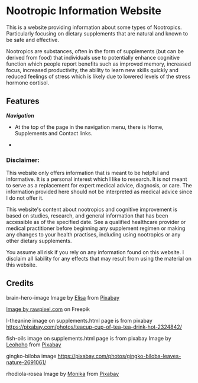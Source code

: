 
# Nootropic Information Website
This is a website providing information about some types of Nootropics. Particularly focusing on dietary supplements that are natural and known to be safe and effective.

 Nootropics are substances, often in the form of supplements (but can be derived from food) that individuals use to potentially enhance cognitive function which people report benefits such as improved memory, increased focus, increased productivity, the ability to learn new skills quickly and  reduced feelings of stress which is likely due to lowered levels of the stress hormone cortisol.
 
 ## **Features**
  _**Navigation**_
   * At the top of the page in the navigation menu, there is Home, Supplements and Contact links.
   
   * 
  
 
 

### Disclaimer:

This website only offers information that is meant to be helpful and informative. It is a personal interest which I like to research. It is not meant to serve as a replacement for expert medical advice, diagnosis, or care. The information provided here should not be interpreted as medical advice since I do not offer it. 

This website's content about nootropics and cognitive improvement is based on studies, research, and general information that has been accessible as of the specified date. See a qualified healthcare provider or medical practitioner before beginning any supplement regimen or making any changes to your health practises, including using nootropics or any other dietary supplements.

You assume all risk if you rely on any information found on this website. I disclaim all liability for any effects that may result from using the material on this website.



## Credits
brain-hero-image Image by <a href="https://pixabay.com/users/elisariva-1348268/?utm_source=link-attribution&utm_medium=referral&utm_campaign=image&utm_content=2062057">Elisa</a> from <a href="https://pixabay.com//?utm_source=link-attribution&utm_medium=referral&utm_campaign=image&utm_content=2062057">Pixabay</a>

<a href="https://www.freepik.com/free-vector/creative-idea-thinking-brain-icon_3425206.htm#query=Focused%20brain&position=32&from_view=search&track=ais&uuid=3fe9eb77-49cd-44ba-9900-121f375a67e2">Image by rawpixel.com</a> on Freepik

l-theanine image on supplements.html page is from pixabay <https://pixabay.com/photos/teacup-cup-of-tea-tea-drink-hot-2324842/>

fish-oils image on supplements.html page is from pixabay Image by <a href="https://pixabay.com/users/leohoho-16235524/?utm_source=link-attribution&utm_medium=referral&utm_campaign=image&utm_content=6355910">Leohoho</a> from <a href="https://pixabay.com//?utm_source=link-attribution&utm_medium=referral&utm_campaign=image&utm_content=6355910">Pixabay</a>

gingko-biloba image <https://pixabay.com/photos/gingko-biloba-leaves-nature-2691061/>

rhodiola-rosea Image by <a href="https://pixabay.com/users/monicore-1499084/?utm_source=link-attribution&utm_medium=referral&utm_campaign=image&utm_content=2412436">Monika</a> from <a href="https://pixabay.com//?utm_source=link-attribution&utm_medium=referral&utm_campaign=image&utm_content=2412436">Pixabay</a>


